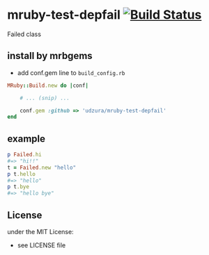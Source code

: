 # mruby-test-depfail   [![Build Status](https://travis-ci.org/udzura/mruby-test-depfail.svg?branch=master)](https://travis-ci.org/udzura/mruby-test-depfail)
Failed class
## install by mrbgems
- add conf.gem line to `build_config.rb`

```ruby
MRuby::Build.new do |conf|

    # ... (snip) ...

    conf.gem :github => 'udzura/mruby-test-depfail'
end
```
## example
```ruby
p Failed.hi
#=> "hi!!"
t = Failed.new "hello"
p t.hello
#=> "hello"
p t.bye
#=> "hello bye"
```

## License
under the MIT License:
- see LICENSE file
